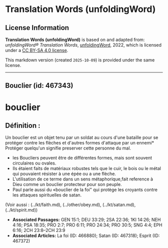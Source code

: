 # Translation Words (unfoldingWord)

## License Information

**Translation Words (unfoldingWord)** is based on and adapted from: _unfoldingWord® Translation Words_, [unfoldingWord](https://unfoldingword.org/utw), 2022, which is licensed under a [CC BY-SA 4.0 license](https://creativecommons.org/licenses/by-sa/4.0/legalcode.en).

This markdown version (created `2025-10-09`) is provided under the same license.



--------------------------------

## Bouclier (id: 467343)

bouclier
========

Définition :
------------

Un bouclier est un objet tenu par un soldat au cours d'une bataille pour se protéger contre les flèches et d'autres formes d'attaque par un ennemi\* Protéger quelqu'un signifie preserver cette personne du mal.

* les Boucliers peuvent être de différentes formes, mais sont souvent circulaires ou ovales.
* Ils étaient faits de matériaux robustes tels que le cuir, le bois ou le métal qui pouvaient résister à une épée ou a une flèche.
* L'utilisation de ce terme dans un sens métaphorique,fait reference à Dieu comme un bouclier protecteur pour son peuple.
* Paul parle aussi du «bouclier de la foi" qui protège les croyants contre les attaques spirituelles de satan.

(Voir aussi : (../kt/faith.md), (../other/obey.md), (../kt/satan.md), (../kt/spirit.md))

* **Associated Passages:** GEN 15:1; DEU 33:29; 2SA 22:36; 1KI 14:26; NEH 4:16; PSA 18:35; PRO 2:7; PRO 6:11; PRO 24:34; PRO 30:5; SNG 4:4; EPH 6:16; 2CH 23:8–2CH 23:9
* **Associated Articles:** La foi (ID: 466880); Satan (ID: 467318); Esprit (ID: 467372)

